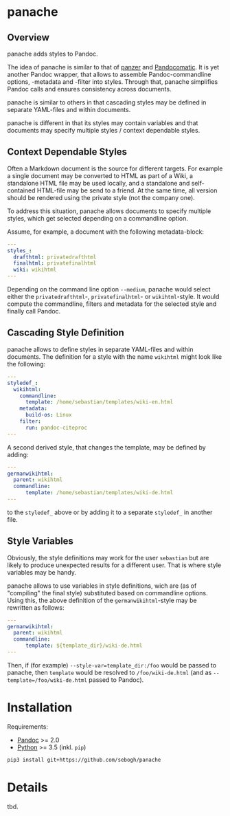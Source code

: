# panache

## Overview

panache adds styles to Pandoc. 

The idea of panache is similar to that of [panzer] and [Pandocomatic]. It is yet
another Pandoc wrapper, that allows to assemble Pandoc-commandline options,
-metadata and -filter into styles. Through that, panache simplifies Pandoc calls
and ensures consistency across documents.

panache is similar to others in that cascading styles may be defined in separate
YAML-files and within documents.

panache is different in that its styles may contain variables and that documents
may specify multiple styles / context dependable styles.

## Context Dependable Styles

Often a Markdown document is the source for different targets. For example a
single document may be converted to HTML as part of a Wiki, a standalone HTML file
may be used locally, and a standalone and self-contained HTML-file may be send to
a friend. At the same time, all version should be rendered using the private
style (not the company one).

To address this situation, panache allows documents to specify multiple styles,
which get selected depending on a commandline option.

Assume, for example, a document with the following metadata-block:

```yaml
---
styles_:
  drafthtml: privatedrafthtml
  finalhtml: privatefinalhtml
  wiki: wikihtml
---
```

Depending on the command line option `--medium`, panache would select either the
`privatedrafthtml`-, `privatefinalhtml`- or `wikihtml`-style. It would compute
the commandline, filters and metadata for the selected style and finally call
Pandoc.

## Cascading Style Definition

panache allows to define styles in separate YAML-files and within documents. The
definition for a style with the name `wikihtml` might look like the following:

```yaml
---
styledef_:
  wikihtml:
    commandline:
      template: /home/sebastian/templates/wiki-en.html
    metadata:
      build-os: Linux
    filter:
      run: pandoc-citeproc
---
```

A second derived style, that changes the template, may be defined by adding:
    
```yaml
---
germanwikihtml:
  parent: wikihtml
  commandline:
      template: /home/sebastian/templates/wiki-de.html
---
```

to the `styledef_` above or by adding it to a separate `styledef_` in another
file.

## Style Variables

Obviously, the style definitions may work for the user `sebastian` but are
likely to produce unexpected results for a different user. That is where style
variables may be handy.

panache allows to use variables in style definitions, wich are (as of
"compiling" the final style) substituted based on commandline options. Using
this, the above definition of the `germanwikihtml`-style may be rewritten as
follows:

```yaml
---
germanwikihtml:
  parent: wikihtml
  commandline:
      template: ${template_dir}/wiki-de.html
---
```

Then, if (for example) `--style-var=template_dir:/foo` would be passed to
panache, then `template` would be resolved to `/foo/wiki-de.html` (and as
`--template=/foo/wiki-de.html` passed to Pandoc).

# Installation

Requirements:

-    [Pandoc] >= 2.0
-    [Python] >= 3.5 (inkl. `pip`)

````bash
pip3 install git+https://github.com/sebogh/panache
````

# Details

tbd.


[Pandoc]: https://pandoc.org/
[Python]: https://www.python.org/downloads/
[panzer]: https://github.com/msprev/panzer
[Pandocomatic]: https://heerdebeer.org/Software/markdown/pandocomatic/
